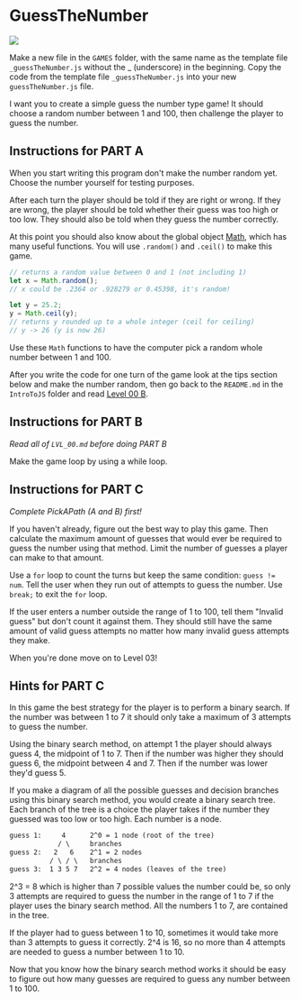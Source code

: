 # GuessTheNumber

![](https://elasticbeanstalk-us-east-2-651921832906.s3.us-east-2.amazonaws.com/QuintOS/bootScreen0.jpg)

Make a new file in the `GAMES` folder, with the same name as the template file `_guessTheNumber.js` without the \_ (underscore) in the beginning. Copy the code from the template file `_guessTheNumber.js` into your new `guessTheNumber.js` file.

I want you to create a simple guess the number type game! It should choose a random number between 1 and 100, then challenge the player to guess the number.

## Instructions for PART A

When you start writing this program don't make the number random yet. Choose the number yourself for testing purposes.

After each turn the player should be told if they are right or wrong. If they are wrong, the player should be told whether their guess was too high or too low. They should also be told when they guess the number correctly.

At this point you should also know about the global object [Math](https://developer.mozilla.org/en-US/docs/Web/JavaScript/Reference/Global_Objects/Math), which has many useful functions. You will use `.random()` and `.ceil()` to make this game.

```js
// returns a random value between 0 and 1 (not including 1)
let x = Math.random();
// x could be .2364 or .928279 or 0.45398, it's random!

let y = 25.2;
y = Math.ceil(y);
// returns y rounded up to a whole integer (ceil for ceiling)
// y -> 26 (y is now 26)
```

Use these `Math` functions to have the computer pick a random whole number between 1 and 100.

After you write the code for one turn of the game look at the tips section below and make the number random, then go back to the `README.md` in the `IntroToJS` folder and read [Level 00 B](https://github.com/quinton-ashley/IntroToJS#level-00-b).

## Instructions for PART B

_Read all of `LVL_00.md` before doing PART B_

Make the game loop by using a while loop.

## Instructions for PART C

_Complete PickAPath (A and B) first!_

If you haven't already, figure out the best way to play this game. Then calculate the maximum amount of guesses that would ever be required to guess the number using that method. Limit the number of guesses a player can make to that amount.

Use a `for` loop to count the turns but keep the same condition: `guess != num`. Tell the user when they run out of attempts to guess the number. Use `break;` to exit the `for` loop.

If the user enters a number outside the range of 1 to 100, tell them "Invalid guess" but don't count it against them. They should still have the same amount of valid guess attempts no matter how many invalid guess attempts they make.

When you're done move on to Level 03!

## Hints for PART C

In this game the best strategy for the player is to perform a binary search. If the number was between 1 to 7 it should only take a maximum of 3 attempts to guess the number.

Using the binary search method, on attempt 1 the player should always guess 4, the midpoint of 1 to 7. Then if the number was higher they should guess 6, the midpoint between 4 and 7. Then if the number was lower they'd guess 5.

If you make a diagram of all the possible guesses and decision branches using this binary search method, you would create a binary search tree. Each branch of the tree is a choice the player takes if the number they guessed was too low or too high. Each number is a node.

```txt
guess 1:     4      2^0 = 1 node (root of the tree)
            / \     branches
guess 2:   2   6    2^1 = 2 nodes
          / \ / \   branches
guess 3:  1 3 5 7   2^2 = 4 nodes (leaves of the tree)
```

2^3 = 8 which is higher than 7 possible values the number could be, so only 3 attempts are required to guess the number in the range of 1 to 7 if the player uses the binary search method. All the numbers 1 to 7, are contained in the tree.

If the player had to guess between 1 to 10, sometimes it would take more than 3 attempts to guess it correctly. 2^4 is 16, so no more than 4 attempts are needed to guess a number between 1 to 10.

Now that you know how the binary search method works it should be easy to figure out how many guesses are required to guess any number between 1 to 100.

